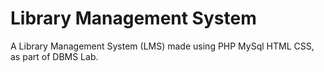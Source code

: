 # Library Management System

A Library Management System (LMS) made using PHP MySql HTML CSS, as part of DBMS Lab.
